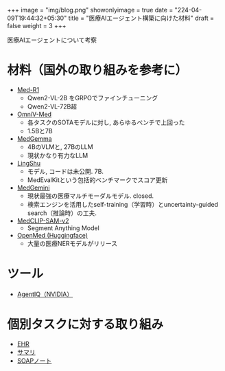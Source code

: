 +++
image = "img/blog.png"
showonlyimage = true
date = "224-04-09T19:44:32+05:30"
title = "医療AIエージェント構築に向けた材料"
draft = false
weight = 3
+++

医療AIエージェントについて考察

<!--more-->

# 材料（国外の取り組みを参考に）
- [Med-R1](https://huggingface.co/yuxianglai117/Med-R1)
    - Qwen2-VL-2B をGRPOでファインチューニング
    - Qwen2-VL-72B超
- [OmniV-Med](https://arxiv.org/abs/2504.14692)
    - 各タスクのSOTAモデルに対し, あらゆるベンチで上回った
    - 1.5Bと7B
- [MedGemma](https://huggingface.co/collections/google/medgemma-release-680aade845f90bec6a3f60c4)
    - 4BのVLMと, 27BのLLM
    - 現状かなり有力なLLM
- [LingShu](https://arxiv.org/abs/2506.07044)
    - モデル, コードは未公開. 7B.
    - MedEvalKitという包括的ベンチマークでスコア更新
- [MedGemini](https://arxiv.org/pdf/2404.18416)
    - 現状最強の医療マルチモーダルモデル. closed.
    - 検索エンジンを活用したself-training（学習時）とuncertainty-guided search（推論時）の工夫.
- [MedCLIP-SAM-v2](https://github.com/healthx-lab/medclip-samv2)
    - Segment Anything Model
- [OpenMed (Huggingface)](https://huggingface.co/OpenMed)
    - 大量の医療NERモデルがリリース

# ツール
- [AgentIQ（NVIDIA）](https://developer.nvidia.com/agent-intelligence-toolkit)



# 個別タスクに対する取り組み
- [EHR]()
- [サマリ]()
- [SOAPノート](https://aclanthology.org/2025.cl4health-1.4.pdf#page10)